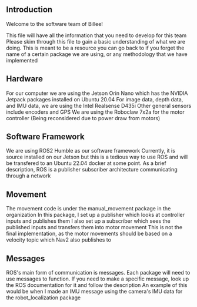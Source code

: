 ## Introduction
Welcome to the software team of Billee!

This file will have all the information that you need to develop for this team
Please skim through this file to gain a basic understanding of what we are doing.
This is meant to be a resource you can go back to if you forget the name of a certain package we are using, or any methodology that we have implemented

## Hardware
For our computer we are using the Jetson Orin Nano which has the NVIDIA Jetpack packages installed on Ubuntu 20.04
For image data, depth data, and IMU data, we are using the Intel Realsense D435i
Other general sensors include encoders and GPS
We are using the Roboclaw 7x2a for the motor controller (Being reconsidered due to power draw from motors)

## Software Framework
We are using ROS2 Humble as our software framework
Currently, it is source installed on our Jetson but this is a tedious way to use ROS and will be transfered to an Ubuntu 22.04 docker at some point.
As a brief description, ROS is a publisher subscriber architecture communicating through a network

## Movement
The movement code is under the manual_movement package in the organization
In this package, I set up a publisher which looks at controller inputs and publishes them
I also set up a subscriber which sees the published inputs and transfers them into motor movement
This is not the final implementation, as the motor movements should be based on a velocity topic which Nav2 also publishes to

## Messages
ROS's main form of communication is messages. Each package will need to use messages to function.
If you need to make a specific message, look up the ROS documentation for it and follow the description
An example of this would be when I made an IMU message using the camera's IMU data for the robot_localization package

